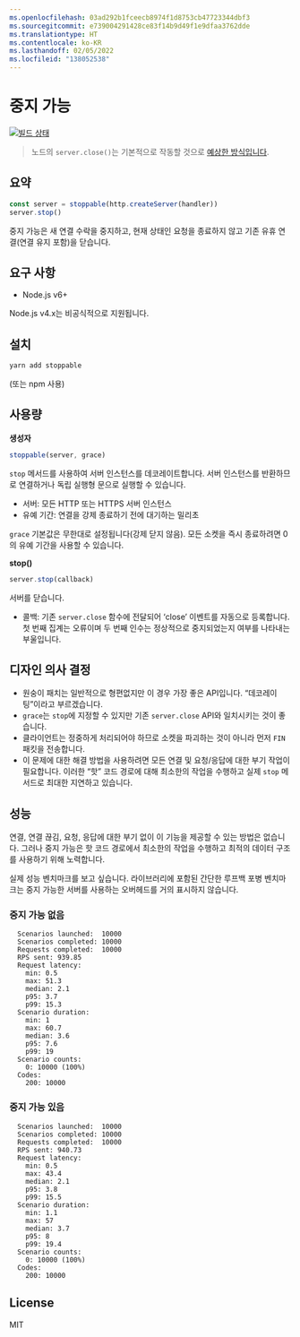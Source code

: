 ```yaml
---
ms.openlocfilehash: 03ad292b1fceecb8974f1d8753cb47723344dbf3
ms.sourcegitcommit: e739004291428ce83f14b9d49f1e9dfaa3762dde
ms.translationtype: HT
ms.contentlocale: ko-KR
ms.lasthandoff: 02/05/2022
ms.locfileid: "138052538"
---
```

# <a name="stoppable"></a>중지 가능

[![빌드 상태](https://travis-ci.org/hunterloftis/stoppable.svg?branch=master)](https://travis-ci.org/hunterloftis/stoppable)

> 노드의 `server.close()`는 기본적으로 작동할 것으로 [예상한 방식입니다](https://github.com/nodejs/node/issues/2642).

## <a name="summary"></a>요약

```js
const server = stoppable(http.createServer(handler))
server.stop()
```

중지 가능은 새 연결 수락을 중지하고, 현재 상태인 요청을 종료하지 않고 기존 유휴 연결(연결 유지 포함)을 닫습니다.

## <a name="requirements"></a>요구 사항

- Node.js v6+

Node.js v4.x는 비공식적으로 지원됩니다.

## <a name="installation"></a>설치

```bash
yarn add stoppable
```

(또는 npm 사용)

## <a name="usage"></a>사용량

**생성자**

```js
stoppable(server, grace)
```

`stop` 메서드를 사용하여 서버 인스턴스를 데코레이트합니다.
서버 인스턴스를 반환하므로 연결하거나 독립 실행형 문으로 실행할 수 있습니다.

- 서버: 모든 HTTP 또는 HTTPS 서버 인스턴스
- 유예 기간: 연결을 강제 종료하기 전에 대기하는 밀리초

`grace` 기본값은 무한대로 설정됩니다(강제 닫지 않음).
모든 소켓을 즉시 종료하려면 0의 유예 기간을 사용할 수 있습니다.

**stop()**

```js
server.stop(callback)
```

서버를 닫습니다.

- 콜백: 기존 `server.close` 함수에 전달되어 ‘close’ 이벤트를 자동으로 등록합니다.
첫 번째 집계는 오류이며 두 번째 인수는 정상적으로 중지되었는지 여부를 나타내는 부울입니다.

## <a name="design-decisions"></a>디자인 의사 결정

- 원숭이 패치는 일반적으로 형편없지만 이 경우 가장 좋은 API입니다. “데코레이팅”이라고 부르겠습니다.
- `grace`는 `stop`에 지정할 수 있지만 기존 `server.close` API와 일치시키는 것이 좋습니다.
- 클라이언트는 정중하게 처리되어야 하므로 소켓을 파괴하는 것이 아니라 먼저 `FIN` 패킷을 전송합니다.
- 이 문제에 대한 해결 방법을 사용하려면 모든 연결 및 요청/응답에 대한 부기 작업이 필요합니다.
이러한 “핫” 코드 경로에 대해 최소한의 작업을 수행하고 실제 `stop` 메서드로 최대한 지연하고 있습니다.

## <a name="performance"></a>성능

연결, 연결 끊김, 요청, 응답에 대한 부기 없이 이 기능을 제공할 수 있는 방법은 없습니다.
그러나 중지 가능은 핫 코드 경로에서 최소한의 작업을 수행하고 최적의 데이터 구조를 사용하기 위해 노력합니다.

실제 성능 벤치마크를 보고 싶습니다. 라이브러리에 포함된 간단한 루프백 포병 벤치마크는 중지 가능한 서버를 사용하는 오버헤드를 거의 표시하지 않습니다.

### <a name="without-stoppable"></a>중지 가능 없음

```plain
  Scenarios launched:  10000
  Scenarios completed: 10000
  Requests completed:  10000
  RPS sent: 939.85
  Request latency:
    min: 0.5
    max: 51.3
    median: 2.1
    p95: 3.7
    p99: 15.3
  Scenario duration:
    min: 1
    max: 60.7
    median: 3.6
    p95: 7.6
    p99: 19
  Scenario counts:
    0: 10000 (100%)
  Codes:
    200: 10000
```

### <a name="with-stoppable"></a>중지 가능 있음

```plain
  Scenarios launched:  10000
  Scenarios completed: 10000
  Requests completed:  10000
  RPS sent: 940.73
  Request latency:
    min: 0.5
    max: 43.4
    median: 2.1
    p95: 3.8
    p99: 15.5
  Scenario duration:
    min: 1.1
    max: 57
    median: 3.7
    p95: 8
    p99: 19.4
  Scenario counts:
    0: 10000 (100%)
  Codes:
    200: 10000
```

## <a name="license"></a>License

MIT